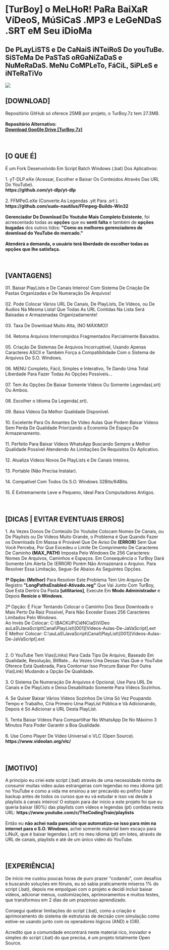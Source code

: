 # [TurBoy] o MeLHoR! PaRa BaiXaR VíDeoS, MúSiCaS .MP3 e LeGeNDaS .SRT eM Seu iDioMa
<h2>De PLayLiSTS e De CaNaiS iNTeiRoS Do youTuBe. SiSTeMa De PaSTaS oRGaNiZaDaS e NuMeRaDaS. MeNu CoMPLeTo, FáCiL, SiPLeS e iNTeRaTiVo</h2>
<img src="https://github.com/ostonprata/TurBoy/blob/main/TurBoy_1280x720.jpg">
<h2>[DOWNLOAD]</h2>
Repositório GitHub só oferece 25MB por projeto, o TurBoy.7z tem 27.3MB.
</br>
</br>
<b>Repositório Alternativo:</b>
</br>
<a href="https://drive.google.com/file/d/12BLgtgOA5dEW8e3YWjlPA5nXjOj2ntRp"><b>Download GooGle Drive [TurBoy.7z]</b></a>
</br>
</br>
</br>
<h2>[O QUE É]</h2>
É um Fork Desenvolvido Em Script Batch Windows (.bat) Dos Aplicativos:
</br>
</br>
1. yT-DLP.eXe (Acessar, Escolher e Baixar Os Conteúdos Através Das URL Do YouTube).
</br>
<b>https://github.com/yt-dlp/yt-dlp</b>
</br>
</br>
2. FFMPeG.eXe (Converte As Legendas .ytt Para .srt ).
</br>
<b>https://github.com/sudo-nautilus/FFmpeg-Builds-Win32</b>
</br>
</br>
<b>Gerenciador De Download Do Youtube Mais Completo Existente</b>, foi acrescentado todas as <b>opções</b> que eu <b>senti falta</b> e também de <b>opções bugadas</b> dos outros tidos: <b>"Como os melhores gerenciadores de download do YouTube do mercado."</b>
</br>
</br>
<b>Atenderá a demanda, o usuário terá liberdade de escolher todas as opções que lhe satisfaça.</b>
</br>
</br>
</br>
<h2>[VANTAGENS]</h2>
01. Baixar PlayLists e De Canais Inteiros! Com Sistema De Criação De Pastas Organizadas e De Numeração De Arquivos!
</br>
</br>
02. Pode Colocar Vários URL De Canais, De PlayLists, De Vídeos, ou De Áudios Na Mesma Lista! Que Todas As URL Contidas Na Lista Será Baixadas e Armazenadas Organizadamente!
</br>
</br>
03. Taxa De Download Muito Alta, (NO MÁXIMO)!
</br>
</br>
04. Retoma Arquivos Interrompidos Fragmentados Parcialmente Baixados.
</br>
</br>
05. Criação De Sistemas De Arquivos Incorruptível, Usando Apenas Caracteres ASCII e Também Força a Compatibilidade Com o Sistema de Arquivos Do S.O. Windows.
</br>
</br>
06. MENU Completo, Fácil, Simples e Interativo, Te Dando Uma Total Liberdade Para Fazer Todas As Opções Possíveis...
</br>
</br>
07. Tem As Opções De Baixar Somente Vídeos Ou Somente Legendas(.srt) Ou Ambos.
</br>
</br>
08. Escolher o Idioma Da Legenda(.srt).
</br>
</br>
09. Baixa Vídeos Da Melhor Qualidade Disponível.
</br>
</br>
10. Excelente Para Os Amantes De Vídeo Aulas Que Podem Baixar Vídeos Sem Perda De Qualidade Priorizando a Economia De Espaço De Armazenamento.
</br>
</br>
11. Perfeito Para Baixar Vídeos WhatsApp Buscando Sempre a Melhor Qualidade Possível Atendendo As Limitações De Requisitos Do Aplicativo.
</br>
</br>
12. Atualiza Vídeos Novos De PlayLists e De Canais Inteiros.
</br>
</br>
13. Portable (Não Precisa Instalar).
</br>
</br>
14. Compatível Com Todos Os S.O. Windows 32Bits/64Bits.
</br>
</br>
15. É Extremamente Leve e Pequeno, Ideal Para Computadores Antigos.
</br>
</br>
</br>
<h2>[DICAS | EVITAR EVENTUAIS ERROS]</h2>
1. As Vezes Donos De Conteúdo Do Youtube Colocam Nomes De Canais, ou De Playlists ou De Vídeos Muito Grande, o Problema é Que Quando Fazer os Downloads Em Massa é Provável Que De Aviso De <b>(ERROR)</b> Sem Que Você Perceba, Por Que Excedeu o Limite De Comprimento De Caracteres De Caminho <b>(MAX_PATH)</b> Imposta Pelo Windows De 256 Caracteres: Nomes De Arquivos, Caminhos e Espaços. Em Consequência o TurBoy Dará Somente Um Alerta De (ERROR) Porém Não Armazenará o Arquivo. Para Resolver Essa Limitação, Segue-Se Abaixo As Seguintes Opções.
</br>
</br>
<b>1ª Opção: (Melhor)</b> Para Resolver Este Problema Tem Um Arquivo De Registro <b>"LongPathsEnabled-Ativado.reg"</b> Que Vai Junto Com TurBoy, Que Está Dentro Da Pasta <b>[utilitarios]</b>, Execute Em <b>Modo Administrador</b> e Depois <b>Renicie o Windows</b>.
</br>
</br>
2ª Opção: É Ficar Tentando Colocar o Caminho Dos Seus Downloads o Mais Perto Da Raiz Possível, Para Não Exceder Esses 256 Caracteres Limitados Pelo Windows.
</br>
Ao Invés De Colocar: C:\BACKUP\CiêNCiaS\VíDeo auLaS\JavaScript\Canal\PlayList\[001][Vídeos-Aulas-De-JaVaScript].ext
</br>
É Melhor Colocar: C:\auLaS\JavaScript\Canal\PlayList\[001][Vídeos-Aulas-De-JaVaScript].ext
</br>
</br>
</br>
2. O YouTube Tem Vias(Links) Para Cada Tipo De Arquivo, Baseado Em Qualidade, Resolução, BitRate... As Vezes Uma Dessas Vias Que o YouTube Oferece Está Quebrada, Para Contornar Isso Procure Baixar Por Outra Via(Link) Mudando a Opção De Qualidade.
</br>
</br>
3. O Sistema De Numeração De Arquivos é Opcional, Use Para URL De Canais e De PlayLists e Deixa Desabilitado Somente Para Vídeos Sozinhos.
</br>
</br>
4. Se Quiser Baixar Vários Vídeos Sozinhos De Uma Só Vez Poupando Tempo e Trabalho, Cria Primeiro Uma PlayList Pública e Vá Adicionando, Depois é Só Adicionar a URL Desta PlayList.
</br>
</br>
5. Tenta Baixar Vídeos Para Compartilhar No WhatsApp De No Máximo 3 Minutos Para Poder Garantir a Boa Qualidade.
</br>
</br>
6. Use Como Player De Vídeo Universal o VLC (Open Source).
</br>
<b>https://www.videolan.org/vlc/</b>
</br>
</br>
</br>
<h2>[MOTIVO]</h2>
A princípio eu criei este script (.bat) através de uma necessidade minha de consumir muitas video aulas estrangeiras com legendas no meu idioma (pt) no YouTube e como a vida me ensinou a ser precavido eu prefiro fazer backup antes de todos os cursos que eu vá estudar e isso vai desde à playlists à canais inteiros! O estopin para dar início a este projeto foi que eu queria baixar (80%) das playlists com vídeos e legendas (pt) contidas nesta URL: <b>https://www.youtube.com/c/TheCodingTrain/playlists</b>
</br>
</br>
Então eu <b>não achei nada parecido que automatiza-se isso para mim na internet para o S.O. Windows</b>, achei somente material bem escaço para LiNuX, que é baixar legendas (.srt) no meu idioma (pt) em lotes, através de URL de canais, playlists e até de um único vídeo do YouTube.
</br>
</br>
</br>
<h2>[EXPERIÊNCIA]</h2>
De início me custou poucas horas de puro prazer "codando", com desafios e buscando soluções em fóruns, eu só sabia praticamente míseros 1% do script (.bat), depois me empolguei com o projeto e decidi incluir baixar vídeos, adcionar menus, customizações, aprimoramentos e muitos testes, que transformou em 2 dias de um prazeroso aprendizado.
</br>
</br>
Consegui quebrar limitações do script (.bat), como a criação e aprimoramento do sistema de estruturas de decisão com simulação como estive-se usando junto com os operadores lógicos (AND) e (OR).
</br>
</br>
Acredito que a comunidade encontrará neste material rico, inovador e simples do script (.bat) do que precisa, é um projeto totalmente Open Source.
